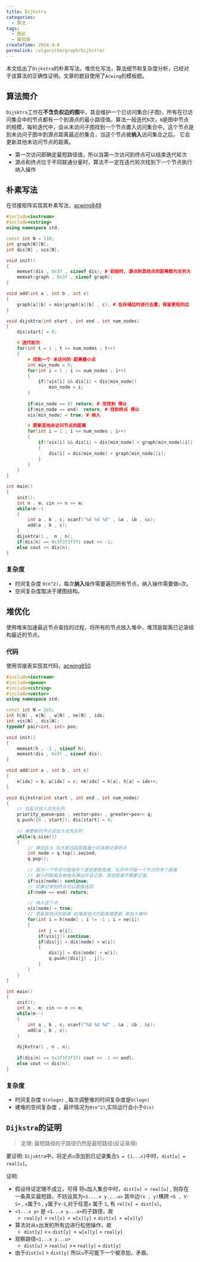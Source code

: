 ```yaml
---
title: Dijkstra
categories:
  - 算法
tags:
  - 图论
  - 最短路
createTime: 2024-9-8
permalink: /algorithm/graph/Dijkstra/
---
```


本文给出了`Dijkstra`的朴素写法，堆优化写法，算法细节和复杂度分析，已经对于该算法的正确性证明。文章的题目使用了`Acwing`的模板题。

<!-- more -->

## 算法简介

`Dijsktra`工作在**不含负权边的图**中，其会维护一个已访问集合(子图)，所有在已访问集合中的节点都有一个到源点的最小路径值。算法一般迭代`N`次，`N`是图中节点的规模，每轮迭代中，会从未访问子图找到一个节点置入访问集合中，这个节点是到未访问子图中到源点距离最近的集合，当这个节点被**纳入**访问集合之后， 它会更新其他未访问节点的距离。

+ 第一次访问即确定最短路径值，所以当第一次访问到终点可以结束迭代轮次
+ 源点和终点位于不同联通分量时，算法不一定在迭代轮次找到下一个节点执行纳入操作

## 朴素写法

在邻接矩阵实现其朴素写法，[acwing849](https://www.acwing.com/problem/content/description/851/)

```cpp
#include<iostream>
#include<cstring>
using namespace std;

const int N = 510;
int graph[N][N];
int dis[N] , vis[N];

void init()
{
    memset(dis , 0x3f , sizeof dis); # 初始时, 源点到其他点的距离都为无穷大
    memset(graph , 0x3f , sizeof graph);
}

void add(int a , int b , int c)
{
    graph[a][b] = min(graph[a][b] , c); # 在存储边时进行去重，保留更短的边
}

void dijsktra(int start , int end , int num_nodes)
{
    dis[start] = 0;

	# 迭代轮次
    for(int t = 1 ; t <= num_nodes ; t++)
    {
	    # 找到一个 未访问的 距离最小点
        int min_node = 0;
        for(int i = 1 ; i <= num_nodes ; i++)
        {
            if(!vis[i] && dis[i] < dis[min_node])
                min_node = i;
        }
        
        if(min_node == 0) return; # 没找到 停止
        if(min_node == end)  return; # 找到终点 停止
        vis[min_node] = true; # 纳入

		# 更新其他未访问节点的距离
        for(int i = 1 ; i <= num_nodes ; i++)
        {
            if(!vis[i] && dis[i] > dis[min_node] + graph[min_node][i])
            {
                dis[i] = dis[min_node] + graph[min_node][i]; 
            }
        }
    }
}

int main()
{
    init();
    int n , m; cin >> n >> m;
    while(m--)
    {
        int a , b , c; scanf("%d %d %d" , &a , &b , &c);
        add(a , b , c);
    }
    dijsktra(1 ,  n , n);
    if(dis[n] == 0x3f3f3f3f) cout << -1;
    else cout << dis[n];
}
```

### 复杂度

+ 时间复杂度 `O(n^2)`，每次**纳入**操作需要遍历所有节点，纳入操作需要做`n`次。
+ 空间复杂度取决于建图结构。

## 堆优化

使用堆来加速最近节点查找的过程，将所有的节点放入堆中，堆顶是距离已记录结构最近的节点。

### 代码

使用邻接表实现其代码，[acwing850](https://www.acwing.com/problem/content/description/852/)

```cpp
#include<iostream>
#include<queue>
#include<cstring>
#include<vector>
using namespace std;

const int N = 2e5;
int h[N] , e[N] , w[N] , ne[N] , idx;
int vis[N] , dis[N];
typedef pair<int, int> pos;

void init()
{
    memset(h , -1 , sizeof h);
    memset(dis , 0x3f , sizeof dis);
} 

void add(int a , int b , int c)
{
    e[idx] = b; w[idx] = c; ne[idx] = h[a]; h[a] = idx++;
}

void dijkstra(int start , int end , int num_nodes)
{
	// 将起点放入优先队列
    priority_queue<pos , vector<pos> , greater<pos>> q;
    q.push({0 , start}); dis[start] = 0;
    
    // 被更新的节点会加入优先队列
    while(q.size())
    {
	    // 弹出队头 队头即当前距离最小的未被记录的点
        int node = q.top().second;
        q.pop(); 
        
	    // 因为一个节点可能被多个其他更新距离，队列中可能一个节点的多个距离
	    // 最小的距离会被首先弹出并且记录，其他距离不需要记录。
        if(vis[node]) continue; 
        // 如果记录到终点可以直接返回
        if(node == end) return;

		// 纳入这个点
        vis[node] = true;
		// 更新其他点的距离 如果其他点的距离被更新 那加入堆中
        for(int i = h[node] ; i != -1 ; i = ne[i])
        {
            int j = e[i];
            if(vis[j]) continue;
            if(dis[j] > dis[node] + w[i])
            {
                dis[j] = dis[node] + w[i];
                q.push({dis[j] , j});
            }
        }
    }
}

int main()
{
    init();
    int n , m; cin >> n >> m;
    while(m--)
    {
        int a , b , c; scanf("%d %d %d" , &a , &b , &c);
        add(a , b , c);
    }
    
    dijkstra(1 , n , n);
    
    if(dis[n] == 0x3f3f3f3f) cout << -1 << endl;
    else cout << dis[n];
}
```

### 复杂度

+  时间复杂度 `O(nlogn)` , 每次调整堆的时间复杂度是`O(logn)`
+  建堆的空间复杂度 ，最坏情况为`O(n^2)`,实际运行会小于`O(n)`

## `Dijkstra`的证明

> 定理: 最短路径的子路径仍然是最短路径(反证易得)

要证明: `Dijsktra`中，将定点`u`添加到已记录集合`S = {1...x}`中时，`dist[u] = real[u]`。

证明: 
+ 假设待证定理不成立，可得 将`u`加入集合中时，`dist[u] > real[u]` , 则存在一条真实最短路，不妨设其为`<1....x y....u>` 其中边`(x , y)`横跨 `<S , V-S>` , `x`属于`S` , `y`属于`V-S`,对于任意`x` 属于 `S`, 有 `rel[x] = dist[x]`。
+ `<1...x y>` 是 `<1...x y...u>`的子路径，故
	+ `real[y]` = `rel[x] + w[x][y]` = `dist[x] + w[x][y]`
+ 算法对从`x`出发的所有边进行松弛操作，故
	+ `dist[y]` <= `dist[y] + w[x][y]` = `real[y]`
+ 观察路径`<1...x y...u>`
	+ `dist[u]` > `real[u]` >= `real[y]` = `dist[y]`
+ 由于`dist[u]` > `dist[y]` 所以`u`不可能下一个被添加，矛盾。



